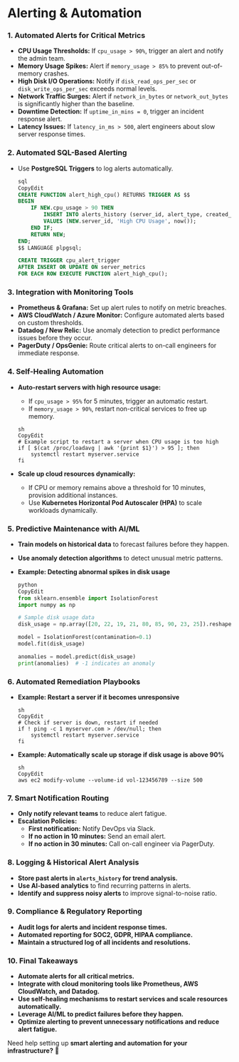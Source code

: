 # Alerting & Automation

### **1. Automated Alerts for Critical Metrics**

- **CPU Usage Thresholds:** If `cpu_usage > 90%`, trigger an alert and notify the admin team.
- **Memory Usage Spikes:** Alert if `memory_usage > 85%` to prevent out-of-memory crashes.
- **High Disk I/O Operations:** Notify if `disk_read_ops_per_sec` or `disk_write_ops_per_sec` exceeds normal levels.
- **Network Traffic Surges:** Alert if `network_in_bytes` or `network_out_bytes` is significantly higher than the baseline.
- **Downtime Detection:** If `uptime_in_mins = 0`, trigger an incident response alert.
- **Latency Issues:** If `latency_in_ms > 500`, alert engineers about slow server response times.

### **2. Automated SQL-Based Alerting**

- Use **PostgreSQL Triggers** to log alerts automatically.
    
    ```sql
    sql
    CopyEdit
    CREATE FUNCTION alert_high_cpu() RETURNS TRIGGER AS $$
    BEGIN
        IF NEW.cpu_usage > 90 THEN
            INSERT INTO alerts_history (server_id, alert_type, created_at)
            VALUES (NEW.server_id, 'High CPU Usage', now());
        END IF;
        RETURN NEW;
    END;
    $$ LANGUAGE plpgsql;
    
    CREATE TRIGGER cpu_alert_trigger
    AFTER INSERT OR UPDATE ON server_metrics
    FOR EACH ROW EXECUTE FUNCTION alert_high_cpu();
    
    ```
    

### **3. Integration with Monitoring Tools**

- **Prometheus & Grafana:** Set up alert rules to notify on metric breaches.
- **AWS CloudWatch / Azure Monitor:** Configure automated alerts based on custom thresholds.
- **Datadog / New Relic:** Use anomaly detection to predict performance issues before they occur.
- **PagerDuty / OpsGenie:** Route critical alerts to on-call engineers for immediate response.

### **4. Self-Healing Automation**

- **Auto-restart servers with high resource usage:**
    - If `cpu_usage > 95%` for 5 minutes, trigger an automatic restart.
    - If `memory_usage > 90%`, restart non-critical services to free up memory.
    
    ```
    sh
    CopyEdit
    # Example script to restart a server when CPU usage is too high
    if [ $(cat /proc/loadavg | awk '{print $1}') > 95 ]; then
        systemctl restart myserver.service
    fi
    
    ```
    
- **Scale up cloud resources dynamically:**
    - If CPU or memory remains above a threshold for 10 minutes, provision additional instances.
    - Use **Kubernetes Horizontal Pod Autoscaler (HPA)** to scale workloads dynamically.

### **5. Predictive Maintenance with AI/ML**

- **Train models on historical data** to forecast failures before they happen.
- **Use anomaly detection algorithms** to detect unusual metric patterns.
- **Example: Detecting abnormal spikes in disk usage**
    
    ```python
    python
    CopyEdit
    from sklearn.ensemble import IsolationForest
    import numpy as np
    
    # Sample disk usage data
    disk_usage = np.array([20, 22, 19, 21, 80, 85, 90, 23, 25]).reshape(-1, 1)
    
    model = IsolationForest(contamination=0.1)
    model.fit(disk_usage)
    
    anomalies = model.predict(disk_usage)
    print(anomalies)  # -1 indicates an anomaly
    
    ```
    

### **6. Automated Remediation Playbooks**

- **Example: Restart a server if it becomes unresponsive**
    
    ```
    sh
    CopyEdit
    # Check if server is down, restart if needed
    if ! ping -c 1 myserver.com > /dev/null; then
        systemctl restart myserver.service
    fi
    
    ```
    
- **Example: Automatically scale up storage if disk usage is above 90%**
    
    ```
    sh
    CopyEdit
    aws ec2 modify-volume --volume-id vol-123456789 --size 500
    
    ```
    

### **7. Smart Notification Routing**

- **Only notify relevant teams** to reduce alert fatigue.
- **Escalation Policies:**
    - **First notification:** Notify DevOps via Slack.
    - **If no action in 10 minutes:** Send an email alert.
    - **If no action in 30 minutes:** Call on-call engineer via PagerDuty.

### **8. Logging & Historical Alert Analysis**

- **Store past alerts in `alerts_history` for trend analysis.**
- **Use AI-based analytics** to find recurring patterns in alerts.
- **Identify and suppress noisy alerts** to improve signal-to-noise ratio.

### **9. Compliance & Regulatory Reporting**

- **Audit logs for alerts and incident response times.**
- **Automated reporting for SOC2, GDPR, HIPAA compliance.**
- **Maintain a structured log of all incidents and resolutions.**

### **10. Final Takeaways**

- **Automate alerts for all critical metrics.**
- **Integrate with cloud monitoring tools like Prometheus, AWS CloudWatch, and Datadog.**
- **Use self-healing mechanisms to restart services and scale resources automatically.**
- **Leverage AI/ML to predict failures before they happen.**
- **Optimize alerting to prevent unnecessary notifications and reduce alert fatigue.**

Need help setting up **smart alerting and automation for your infrastructure?** 🚀